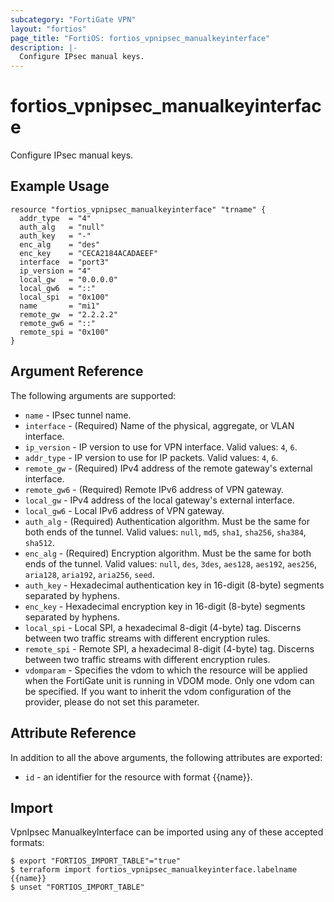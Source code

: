```yaml
---
subcategory: "FortiGate VPN"
layout: "fortios"
page_title: "FortiOS: fortios_vpnipsec_manualkeyinterface"
description: |-
  Configure IPsec manual keys.
---
```


# fortios_vpnipsec_manualkeyinterface
Configure IPsec manual keys.

## Example Usage

```hcl
resource "fortios_vpnipsec_manualkeyinterface" "trname" {
  addr_type  = "4"
  auth_alg   = "null"
  auth_key   = "-"
  enc_alg    = "des"
  enc_key    = "CECA2184ACADAEEF"
  interface  = "port3"
  ip_version = "4"
  local_gw   = "0.0.0.0"
  local_gw6  = "::"
  local_spi  = "0x100"
  name       = "mi1"
  remote_gw  = "2.2.2.2"
  remote_gw6 = "::"
  remote_spi = "0x100"
}
```

## Argument Reference

The following arguments are supported:

* `name` - IPsec tunnel name.
* `interface` - (Required) Name of the physical, aggregate, or VLAN interface.
* `ip_version` - IP version to use for VPN interface. Valid values: `4`, `6`.
* `addr_type` - IP version to use for IP packets. Valid values: `4`, `6`.
* `remote_gw` - (Required) IPv4 address of the remote gateway's external interface.
* `remote_gw6` - (Required) Remote IPv6 address of VPN gateway.
* `local_gw` - IPv4 address of the local gateway's external interface.
* `local_gw6` - Local IPv6 address of VPN gateway.
* `auth_alg` - (Required) Authentication algorithm. Must be the same for both ends of the tunnel. Valid values: `null`, `md5`, `sha1`, `sha256`, `sha384`, `sha512`.
* `enc_alg` - (Required) Encryption algorithm. Must be the same for both ends of the tunnel. Valid values: `null`, `des`, `3des`, `aes128`, `aes192`, `aes256`, `aria128`, `aria192`, `aria256`, `seed`.
* `auth_key` - Hexadecimal authentication key in 16-digit (8-byte) segments separated by hyphens.
* `enc_key` - Hexadecimal encryption key in 16-digit (8-byte) segments separated by hyphens.
* `local_spi` - Local SPI, a hexadecimal 8-digit (4-byte) tag. Discerns between two traffic streams with different encryption rules.
* `remote_spi` - Remote SPI, a hexadecimal 8-digit (4-byte) tag. Discerns between two traffic streams with different encryption rules.
* `vdomparam` - Specifies the vdom to which the resource will be applied when the FortiGate unit is running in VDOM mode. Only one vdom can be specified. If you want to inherit the vdom configuration of the provider, please do not set this parameter.


## Attribute Reference

In addition to all the above arguments, the following attributes are exported:
* `id` - an identifier for the resource with format {{name}}.

## Import

VpnIpsec ManualkeyInterface can be imported using any of these accepted formats:
```
$ export "FORTIOS_IMPORT_TABLE"="true"
$ terraform import fortios_vpnipsec_manualkeyinterface.labelname {{name}}
$ unset "FORTIOS_IMPORT_TABLE"
```
